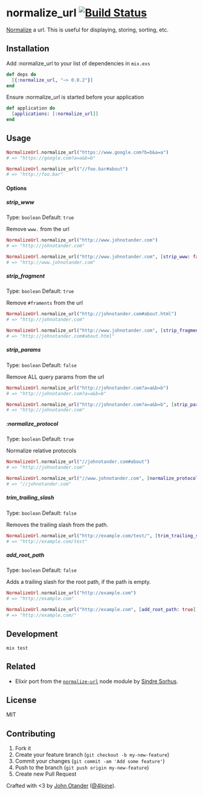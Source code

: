 # normalize_url [![Build Status](https://travis-ci.org/johnotander/normalize_url.svg?branch=master)](https://travis-ci.org/johnotander/normalize_url)

[Normalize](https://en.wikipedia.org/wiki/URL_normalization) a url. This is useful for displaying, storing, sorting, etc.

## Installation

Add :normalize_url to your list of dependencies in `mix.exs`

```elixir
def deps do
  [{:normalize_url, "~> 0.0.2"}]
end
```

Ensure :normalize_url is started before your application

```elixir
def application do
  [applications: [:normalize_url]]
end
```

## Usage

```elixir
NormalizeUrl.normalize_url("https://www.google.com?b=b&a=a")
# => "https://google.com?a=a&b=b"

NormalizeUrl.normalize_url("//foo.bar#about")
# => "http://foo.bar"
```

#### Options

##### strip_www

Type: `boolean`
Default: `true`

Remove `www.` from the url

```elixir
NormalizeUrl.normalize_url("http://www.johnotander.com")
# => "http://johnotander.com"

NormalizeUrl.normalize_url("http://www.johnotander.com", [strip_www: false])
# => "http://www.johnotander.com"
```

##### strip_fragment

Type: `boolean`
Default: `true`

Remove `#framents` from the url

```elixir
NormalizeUrl.normalize_url("http://johnotander.com#about.html")
# => "http://johnotander.com"

NormalizeUrl.normalize_url("http://www.johnotander.com", [strip_fragment: false])
# => "http://johnotander.com#about.html"
```

##### strip_params

Type: `boolean`
Default: `false`

Remove ALL query params from the url

```elixir
NormalizeUrl.normalize_url("http://johnotander.com?a=a&b=b")
# => "http://johnotander.com?a=a&b=b"

NormalizeUrl.normalize_url("http://johnotander.com?a=a&b=b", [strip_params: true])
# => "http://johnotander.com"
```

##### :normalize_protocol

Type: `boolean`
Default: `true`

Normalize relative protocols

```elixir
NormalizeUrl.normalize_url("//johnotander.com#about")
# => "http://johnotander.com"

NormalizeUrl.normalize_url("//www.johnotander.com", [normalize_protocol: false])
# => "//johnotander.com"
```

##### trim_trailing_slash

Type: `boolean`
Default: `false`

Removes the trailing slash from the path.

```elixir
NormalizeUrl.normalize_url("http://example.com/test/", [trim_trailing_slash: true])
# => "http://example.com/test"
```

##### add_root_path

Type: `boolean`
Default: `false`

Adds a trailing slash for the root path, if the path is empty.

```elixir
NormalizeUrl.normalize_url("http://example.com")
# => "http://example.com"

NormalizeUrl.normalize_url("http://example.com", [add_root_path: true])
# => "http://example.com/"
```

## Development

```
mix test
```

## Related

* Elixir port from the [`normalize-url`](https://github.com/sindresorhus/normalize-url) node module by [Sindre Sorhus](https://github.com/sindresorhus).

## License

MIT

## Contributing

1. Fork it
2. Create your feature branch (`git checkout -b my-new-feature`)
3. Commit your changes (`git commit -am 'Add some feature'`)
4. Push to the branch (`git push origin my-new-feature`)
5. Create new Pull Request

Crafted with <3 by [John Otander](http://johnotander.com) ([@4lpine](https://twitter.com/4lpine)).
